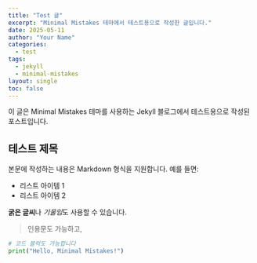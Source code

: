 ```yaml
---
title: "Test 글"
excerpt: "Minimal Mistakes 테마에서 테스트용으로 작성한 글입니다."
date: 2025-05-11
author: "Your Name"
categories:
  - test
tags:
  - jekyll
  - minimal-mistakes
layout: single
toc: false
---
```


이 글은 Minimal Mistakes 테마를 사용하는 Jekyll 블로그에서 테스트용으로 작성된 포스트입니다.

## 테스트 제목

본문에 작성하는 내용은 Markdown 형식을 지원합니다. 예를 들면:

- 리스트 아이템 1
- 리스트 아이템 2

**굵은 글씨**나 *기울임*도 사용할 수 있습니다.

> 인용문도 가능하고,

```python
# 코드 블럭도 가능합니다
print("Hello, Minimal Mistakes!")
